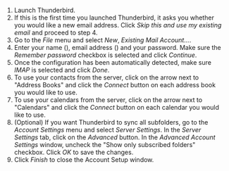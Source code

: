 <ol>
<li>
  Launch Thunderbird.
</li>
<li>
  If this is the first time you launched Thunderbird, it asks you whether you would like a new email address. Click <i>Skip this and use my existing email</i> and proceed to step 4.
</li>
<li>
  Go to the <i>File</i> menu and select <i>New</i>, <i>Existing Mail Account...</i>.
</li>
<li>
  Enter your name<span class="client_variables_available"> (<code><span class="client_var_name"></span></code>)</span>, email address<span class="client_variables_available"> (<code><span class="client_var_email"></span></code>)</span> and your password. Make sure the <i>Remember password</i> checkbox is selected and click <i>Continue</i>.
</li>
<li>
  Once the configuration has been automatically detected, make sure <i>IMAP</i> is selected and click <i>Done</i>.
</li>
<li>
  To use your contacts from the server, click on the arrow next to "Address Books" and click the <i>Connect</i> button on each address book you would like to use.
</li>
<li>
  To use your calendars from the server, click on the arrow next to "Calendars" and click the <i>Connect</i> button on each calendar you would like to use.
</li>
<li>
  (Optional) If you want Thunderbird to sync all subfolders, go to the <i>Account Settings</i> menu and select <i>Server Settings</i>. In the <i>Server Settings</i> tab, click on the <i>Advanced</i> button. In the <i>Advanced Account Settings</i> window, uncheck the "Show only subscribed folders" checkbox. Click <i>OK</i> to save the changes.
</li>
<li>
  Click <i>Finish</i> to close the Account Setup window.
</li>
</ol> 

